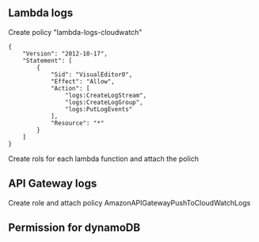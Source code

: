 
## Lambda logs
Create policy "lambda-logs-cloudwatch"
```
{
    "Version": "2012-10-17",
    "Statement": [
        {
            "Sid": "VisualEditor0",
            "Effect": "Allow",
            "Action": [
                "logs:CreateLogStream",
                "logs:CreateLogGroup",
                "logs:PutLogEvents"
            ],
            "Resource": "*"
        }
    ]
}
```
Create rols for each lambda function and attach the polich 

## API Gateway logs
Create role and attach policy AmazonAPIGatewayPushToCloudWatchLogs


## Permission for dynamoDB

